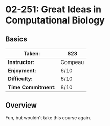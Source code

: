 # 02-251: Great Ideas in Computational Biology

## Basics

| __Taken:__ | S23 |
|----|----|
| __Instructor:__ | Compeau | 
| __Enjoyment:__ | 6/10 |
| __Difficulty:__ | 6/10 |
| __Time Commitment:__ | 8/10 |

## Overview
Fun, but wouldn't take this course again.
